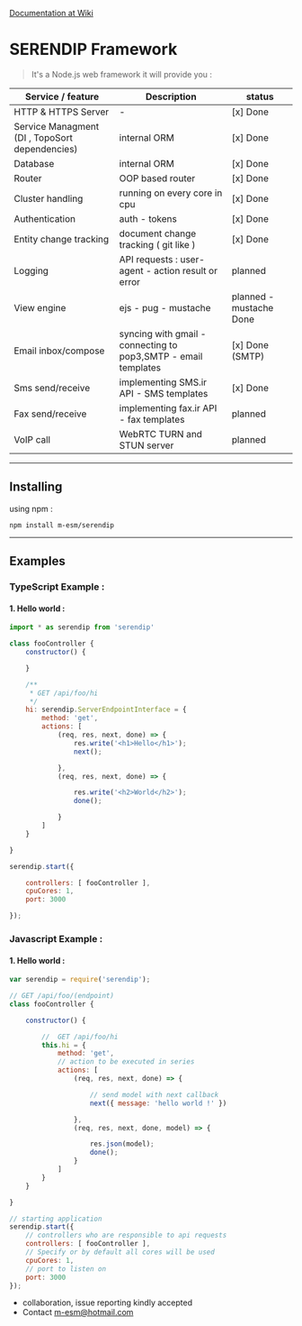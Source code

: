 
[Documentation at Wiki](https://github.com/m-esm/serendip/wiki)
# SERENDIP Framework
> It's a Node.js web framework it will provide you :

| Service / feature | Description | status |
|-|-|-|
|HTTP & HTTPS Server | - | [x] Done | 
|Service Managment (DI , TopoSort dependencies) | internal ORM | [x] Done | 
|Database | internal ORM | [x] Done | 
| Router | OOP based router | [x] Done |
|Cluster handling| running on every core in cpu | [x] Done |
|Authentication | auth - tokens | [x] Done |
|Entity change tracking | document change tracking ( git like )  | [x] Done |
|Logging | API requests : user-agent - action result or error | planned |
|View engine | ejs - pug - mustache | planned - mustache Done |
|Email inbox/compose| syncing with gmail - connecting to pop3,SMTP - email templates | [x] Done (SMTP) |
|Sms send/receive| implementing SMS.ir API - SMS templates | [x] Done |
|Fax send/receive| implementing fax.ir API - fax templates | planned |
|VoIP call| WebRTC TURN and STUN server | planned |

---

## Installing
using npm : 
```
npm install m-esm/serendip
```


---

## Examples
### TypeScript Example :
#### 1. Hello world :
```javascript
import * as serendip from 'serendip'

class fooController {
    constructor() {

    }

    /**
     * GET /api/foo/hi
     */
    hi: serendip.ServerEndpointInterface = {
        method: 'get',
        actions: [
            (req, res, next, done) => {
                res.write('<h1>Hello</h1>');
                next();

            },
            (req, res, next, done) => {

                res.write('<h2>World</h2>');
                done();

            }
        ]
    }

}

serendip.start({

    controllers: [ fooController ],
    cpuCores: 1,
    port: 3000

});

```
### Javascript Example :
#### 1. Hello world :
```javascript
var serendip = require('serendip');

// GET /api/foo/(endpoint)
class fooController {

    constructor() {

        //  GET /api/foo/hi
        this.hi = {
            method: 'get',
            // action to be executed in series
            actions: [
                (req, res, next, done) => {

                    // send model with next callback
                    next({ message: 'hello world !' })

                },
                (req, res, next, done, model) => {

                    res.json(model);
                    done();
                }
            ]
        }
    }

}

// starting application
serendip.start({
    // controllers who are responsible to api requests
    controllers: [ fooController ],
    // Specify or by default all cores will be used
    cpuCores: 1,
    // port to listen on
    port: 3000
});

```



* collaboration, issue reporting kindly accepted
* Contact m-esm@hotmail.com 
